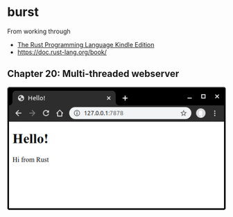 burst
=====

From working through

-	[The Rust Programming Language Kindle Edition](https://www.amazon.com/dp/B071YKRV8Q/)
-	https://doc.rust-lang.org/book/

## Chapter 20: Multi-threaded webserver

![Chapter 20 screen cap from web browser](ch20/browser_cap.png)
